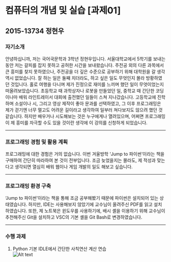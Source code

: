 컴퓨터의 개념 및 실습 [과제01]
=============================
2015-13734 정현우
-----------------
### 자기소개
안녕하십니까, 저는 국어국문학과 3학년 정현우입니다. 서울대학교에서 5학기를 보내는 동안 저는 갈피를 잡지 못하고 공허한 시간을 보내왔습니다. 주전공 외의 다른 과목에서 큰 흥미를 찾지 못하였으나, 주전공을 더 깊은 수준으로 공부하기 위해 대학원을 갈 생각 역시 없었습니다. 잘 하는 일은 둘째 치더라도, 하고 싶은 일도 무엇인지 몰라 방황하였던 것입니다. 홀로 여행을 다니며 제가 진정으로 재미를 느끼며 했던 일이 무엇이었는지 떠올려보았습니다. 초등학교 때 과학상자나 로봇을 만들었던 일, 중학교 때 간단한 코딩이나마 배워 라인트레이서 대회에 출전했던 일들이 스쳐 지나갔습니다. 고등학교에 진학하며 소설이나 시, 그리고 영상 제작이 좋아 문과를 선택하였고, 그 이후 프로그래밍은 제가 걷기엔 너무 멀고도 어려운 길이라고 생각하여 일부러 쳐다보지도 않으려 했던 것 같습니다. 하지만 배우거나 시도해보는 것은 누구에게나 열려있으며, 어쩌면 프로그래밍이 제 흥미를 자극할 수도 있을 것이란 생각에 이 강의를 신청하게 되었습니다.
***
### 프로그래밍 경험 및 활용 계획
프로그래밍에 대한 경험은 거의 없습니다. 이번 겨울방학 ‘Jump to 파이썬’이라는 책을 구매하여 간단히 따라하여 본 것이 전부입니다. 조금 늦었을지는 몰라도, 제 적성과 맞는다고 생각되면 열심히 배워 웹이나 게임 개발의 일도 해보고 싶습니다.
***
### 프로그래밍 환경 구축
‘Jump to 파이썬’이라는 책을 통해 조금 공부해봤기 때문에 파이썬은 설치되어 있는 상태였습니다. 하지만, IDE는 사용해보지 않았기에 교수님이 올려주신 PDF를 읽고 설치하였습니다. 또한, 제 노트북은 윈도우를 사용하기에, 배시 셸을 이용하기 위해 교수님이 추천해주신 Git을 설치하고 VSC의 기본 셸을 Git Bash로 변경하였습니다.
***
### 수행 과제
1. Python 기본 IDLE에서 간단한 사칙연산 계산 연습   
![Alt text](C:\Users\정현우\Desktop\IDLE_CAL.jpg)
